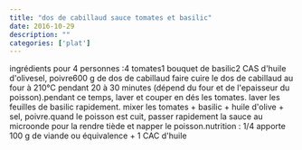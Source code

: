 ```yaml
---
title: "dos de cabillaud sauce tomates et basilic"
date: 2016-10-29
description: ""
categories: ['plat']
---
```


          
ingr&eacute;dients pour 4 personnes :4 tomates1 bouquet de basilic2 CAS d&#39;huile d&#39;olivesel, poivre600 g de dos de cabillaud&nbsp;faire cuire le dos de cabillaud au four &agrave; 210&deg;C pendant 20 &agrave; 30 minutes (d&eacute;pend du four et de l&#39;epaisseur du poisson).pendant ce temps, laver et couper en d&eacute;s les tomates. laver les feuilles de basilic rapidement. mixer les tomates + basilic + huile d&#39;olive + sel, poivre.quand le poisson est cuit, passer rapidement la sauce au microonde pour la rendre ti&egrave;de et napper le poisson.nutrition : 1/4 apporte 100 g de viande ou &eacute;quivalence + 1 CAC d&#39;huile

                          
